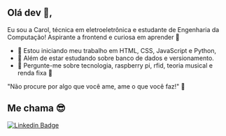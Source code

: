 ## Olá dev 👩,

Eu sou a Carol, técnica em eletroeletrônica e estudante de Engenharia da Computação! Aspirante a frontend e curiosa em aprender 💪

- 🔭 Estou iniciando meu trabalho em HTML, CSS, JavaScript e Python,
- 🌱 Além de estar estudando sobre banco de dados e versionamento.
- 💬 Pergunte-me sobre tecnologia, raspberry pi, rfid, teoria musical e renda fixa 👸

"Não procure por algo que você ame, ame o que você faz!" 🙏

## Me chama 😎
[![Linkedin Badge](https://img.shields.io/badge/-CarolPimenta-blue?style=flat-square&logo=Linkedin&logoColor=white&link=https://www.linkedin.com/in/carolini-l-pimenta/)](https://www.linkedin.com/in/carolini-l-pimenta/)
